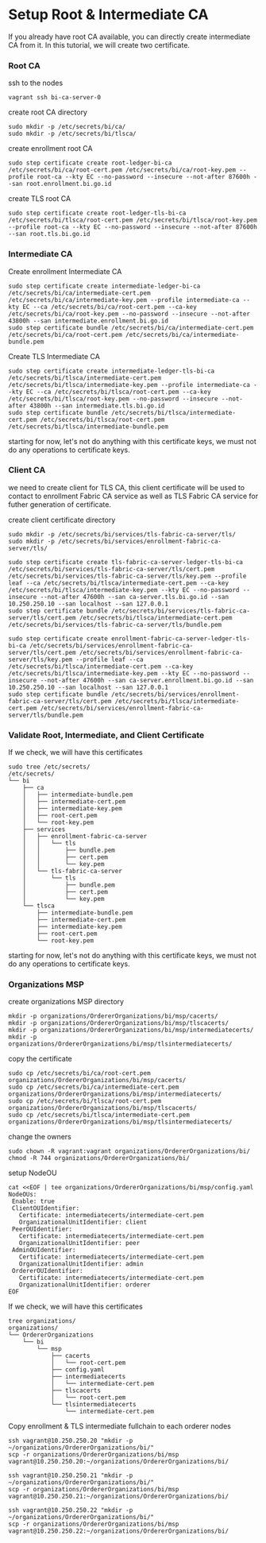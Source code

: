 # Setup Root & Intermediate CA
If you already have root CA available, you can directly create intermediate CA from it. In this tutorial, we will create two certificate.

### Root CA
ssh to the nodes
```shell
vagrant ssh bi-ca-server-0
```

create root CA directory
```shell
sudo mkdir -p /etc/secrets/bi/ca/
sudo mkdir -p /etc/secrets/bi/tlsca/
```

create enrollment root CA
```shell
sudo step certificate create root-ledger-bi-ca /etc/secrets/bi/ca/root-cert.pem /etc/secrets/bi/ca/root-key.pem --profile root-ca --kty EC --no-password --insecure --not-after 87600h --san root.enrollment.bi.go.id
```

create TLS root CA
```shell
sudo step certificate create root-ledger-tls-bi-ca /etc/secrets/bi/tlsca/root-cert.pem /etc/secrets/bi/tlsca/root-key.pem --profile root-ca --kty EC --no-password --insecure --not-after 87600h --san root.tls.bi.go.id
```

### Intermediate CA
Create enrollment Intermediate CA
```shell
sudo step certificate create intermediate-ledger-bi-ca /etc/secrets/bi/ca/intermediate-cert.pem /etc/secrets/bi/ca/intermediate-key.pem --profile intermediate-ca --kty EC --ca /etc/secrets/bi/ca/root-cert.pem --ca-key /etc/secrets/bi/ca/root-key.pem --no-password --insecure --not-after 43800h --san intermediate.enrollment.bi.go.id
sudo step certificate bundle /etc/secrets/bi/ca/intermediate-cert.pem /etc/secrets/bi/ca/root-cert.pem /etc/secrets/bi/ca/intermediate-bundle.pem
```

Create TLS Intermediate CA
```shell
sudo step certificate create intermediate-ledger-tls-bi-ca /etc/secrets/bi/tlsca/intermediate-cert.pem /etc/secrets/bi/tlsca/intermediate-key.pem --profile intermediate-ca --kty EC --ca /etc/secrets/bi/tlsca/root-cert.pem --ca-key /etc/secrets/bi/tlsca/root-key.pem --no-password --insecure --not-after 43800h --san intermediate.tls.bi.go.id
sudo step certificate bundle /etc/secrets/bi/tlsca/intermediate-cert.pem /etc/secrets/bi/tlsca/root-cert.pem /etc/secrets/bi/tlsca/intermediate-bundle.pem
```

starting for now, let's not do anything with this certificate keys, we must not do any operations to certificate keys.

### Client CA
we need to create client for TLS CA, this client certificate will be used to contact to enrollment Fabric CA service as well as TLS Fabric CA service for futher generation of certificate.

create client certificate directory
```shell
sudo mkdir -p /etc/secrets/bi/services/tls-fabric-ca-server/tls/
sudo mkdir -p /etc/secrets/bi/services/enrollment-fabric-ca-server/tls/
```

```shell
sudo step certificate create tls-fabric-ca-server-ledger-tls-bi-ca /etc/secrets/bi/services/tls-fabric-ca-server/tls/cert.pem /etc/secrets/bi/services/tls-fabric-ca-server/tls/key.pem --profile leaf --ca /etc/secrets/bi/tlsca/intermediate-cert.pem --ca-key /etc/secrets/bi/tlsca/intermediate-key.pem --kty EC --no-password --insecure --not-after 47600h --san ca-server.tls.bi.go.id --san 10.250.250.10 --san localhost --san 127.0.0.1
sudo step certificate bundle /etc/secrets/bi/services/tls-fabric-ca-server/tls/cert.pem /etc/secrets/bi/tlsca/intermediate-cert.pem /etc/secrets/bi/services/tls-fabric-ca-server/tls/bundle.pem

sudo step certificate create enrollment-fabric-ca-server-ledger-tls-bi-ca /etc/secrets/bi/services/enrollment-fabric-ca-server/tls/cert.pem /etc/secrets/bi/services/enrollment-fabric-ca-server/tls/key.pem --profile leaf --ca /etc/secrets/bi/tlsca/intermediate-cert.pem --ca-key /etc/secrets/bi/tlsca/intermediate-key.pem --kty EC --no-password --insecure --not-after 47600h --san ca-server.enrollment.bi.go.id --san 10.250.250.10 --san localhost --san 127.0.0.1
sudo step certificate bundle /etc/secrets/bi/services/enrollment-fabric-ca-server/tls/cert.pem /etc/secrets/bi/tlsca/intermediate-cert.pem /etc/secrets/bi/services/enrollment-fabric-ca-server/tls/bundle.pem
```

### Validate Root, Intermediate, and Client Certificate
If we check, we will have this certificates
```
sudo tree /etc/secrets/
/etc/secrets/
└── bi
    ├── ca
    │   ├── intermediate-bundle.pem
    │   ├── intermediate-cert.pem
    │   ├── intermediate-key.pem
    │   ├── root-cert.pem
    │   └── root-key.pem
    ├── services
    │   ├── enrollment-fabric-ca-server
    │   │   └── tls
    │   │       ├── bundle.pem
    │   │       ├── cert.pem
    │   │       └── key.pem
    │   └── tls-fabric-ca-server
    │       └── tls
    │           ├── bundle.pem
    │           ├── cert.pem
    │           └── key.pem
    └── tlsca
        ├── intermediate-bundle.pem
        ├── intermediate-cert.pem
        ├── intermediate-key.pem
        ├── root-cert.pem
        └── root-key.pem
```
starting for now, let's not do anything with this certificate keys, we must not do any operations to certificate keys.

### Organizations MSP
create organizations MSP directory
```
mkdir -p organizations/OrdererOrganizations/bi/msp/cacerts/
mkdir -p organizations/OrdererOrganizations/bi/msp/tlscacerts/
mkdir -p organizations/OrdererOrganizations/bi/msp/intermediatecerts/
mkdir -p organizations/OrdererOrganizations/bi/msp/tlsintermediatecerts/
```

copy the certificate
```
sudo cp /etc/secrets/bi/ca/root-cert.pem organizations/OrdererOrganizations/bi/msp/cacerts/
sudo cp /etc/secrets/bi/ca/intermediate-cert.pem organizations/OrdererOrganizations/bi/msp/intermediatecerts/
sudo cp /etc/secrets/bi/tlsca/root-cert.pem organizations/OrdererOrganizations/bi/msp/tlscacerts/
sudo cp /etc/secrets/bi/tlsca/intermediate-cert.pem organizations/OrdererOrganizations/bi/msp/tlsintermediatecerts/
```

change the owners
```
sudo chown -R vagrant:vagrant organizations/OrdererOrganizations/bi/
chmod -R 744 organizations/OrdererOrganizations/bi/
```

setup NodeOU
```
cat <<EOF | tee organizations/OrdererOrganizations/bi/msp/config.yaml
NodeOUs:
 Enable: true
 ClientOUIdentifier:
   Certificate: intermediatecerts/intermediate-cert.pem
   OrganizationalUnitIdentifier: client
 PeerOUIdentifier:
   Certificate: intermediatecerts/intermediate-cert.pem
   OrganizationalUnitIdentifier: peer
 AdminOUIdentifier:
   Certificate: intermediatecerts/intermediate-cert.pem
   OrganizationalUnitIdentifier: admin
 OrdererOUIdentifier:
   Certificate: intermediatecerts/intermediate-cert.pem
   OrganizationalUnitIdentifier: orderer
EOF
```

If we check, we will have this certificates
```
tree organizations/
organizations/
└── OrdererOrganizations
    └── bi
        └── msp
            ├── cacerts
            │   └── root-cert.pem
            ├── config.yaml
            ├── intermediatecerts
            │   └── intermediate-cert.pem
            ├── tlscacerts
            │   └── root-cert.pem
            └── tlsintermediatecerts
                └── intermediate-cert.pem
```

Copy enrollment & TLS intermediate fullchain to each orderer nodes
```
ssh vagrant@10.250.250.20 "mkdir -p ~/organizations/OrdererOrganizations/bi/"
scp -r organizations/OrdererOrganizations/bi/msp vagrant@10.250.250.20:~/organizations/OrdererOrganizations/bi/

ssh vagrant@10.250.250.21 "mkdir -p ~/organizations/OrdererOrganizations/bi/"
scp -r organizations/OrdererOrganizations/bi/msp vagrant@10.250.250.21:~/organizations/OrdererOrganizations/bi/

ssh vagrant@10.250.250.22 "mkdir -p ~/organizations/OrdererOrganizations/bi/"
scp -r organizations/OrdererOrganizations/bi/msp vagrant@10.250.250.22:~/organizations/OrdererOrganizations/bi/
```
